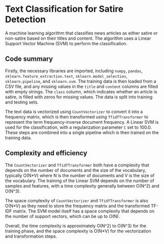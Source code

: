 # Text Classification for Satire Detection

A machine learning algorithm that classifies news articles as either satire or non-satire based on their titles and content. The algorithm uses a Linear Support Vector Machine (SVM) to perform the classification.

## Code summary

Firstly, the necessary libraries are imported, including `numpy`, `pandas`, `sklearn.feature_extraction.text`, `sklearn.model_selection`, `sklearn.pipeline`, and `sklearn.svm`. The training data is then loaded from a CSV file, and any missing values in the `title` and `content` columns are filled with empty strings. The `class` column, which indicates whether an article is satire, is filled with zeros for missing values. The data is split into training and testing sets.

The text data is vectorized using `CountVectorizer` to convert it into a frequency matrix, which is then transformed using `TfidfTransformer` to represent the term frequency-inverse document frequency. A Linear SVM is used for the classification, with a regularization parameter `C` set to 100.0. These steps are combined into a single pipeline which is then trained on the training data.

## Complexity and efficiency

The `CountVectorizer` and `TfidfTransformer` both have a complexity that depends on the number of documents and the size of the vocabulary, typically O(N*V) where N is the number of documents and V is the size of the vocabulary. The training of the Linear SVM depends on the number of samples and features, with a time complexity generally between O(N^2) and O(N^3).

The space complexity of `CountVectorizer` and `TfidfTransformer` is also O(N*V) as they need to store the frequency matrix and the transformed TF-IDF matrix. The SVM model itself has a space complexity that depends on the number of support vectors, which can be up to O(N).

Overall, the time complexity is approximately O(N^2) to O(N^3) for the training phase, and the space complexity is O(N*V) for the vectorization and transformation steps.